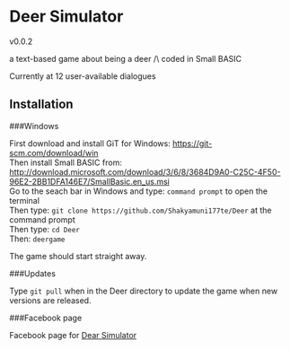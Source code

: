 # Deer Simulator

<p>v0.0.2</p>
<p>a text-based game about being a deer /\ coded in Small BASIC</p>


Currently at 12 user-available dialogues

## Installation

###Windows

First download and install GiT for Windows: <a href src="https://git-scm.com/download/win"> https://git-scm.com/download/win</a></br>
Then install Small BASIC from: <a href src="http://download.microsoft.com/download/3/6/8/3684D9A0-C25C-4F50-96E2-2BB1DFA146E7/SmallBasic.en_us.msi">http://download.microsoft.com/download/3/6/8/3684D9A0-C25C-4F50-96E2-2BB1DFA146E7/SmallBasic.en_us.msi</a></br>
Go to the seach bar in Windows and type: ```command prompt``` to open the terminal </br>
Then type: ```git clone https://github.com/Shakyamuni177te/Deer``` at the command prompt </br>
Then type: ```cd Deer``` </br>
Then: ```deergame``` </br>

The game should start straight away.

###Updates

Type ```git pull``` when in the Deer directory to update the game when new versions are released.


###Facebook page

Facebook page for <a href src="https://www.facebook.com/pages/Deer-Simulator/">Dear Simulator</a>
